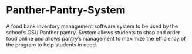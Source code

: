 # Panther-Pantry-System
A food bank inventory management software system to be used by the school’s GSU Panther pantry. 
System allows students to shop and order food online and allows pantry’s management to maximize the efficiency of the program to help students in need.   
